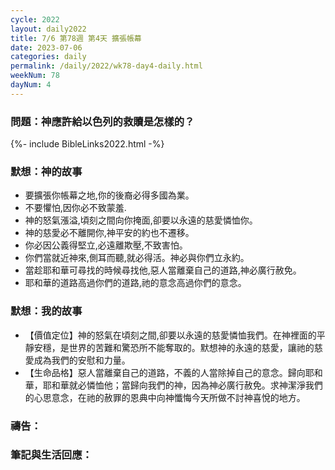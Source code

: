 ```yaml
---
cycle: 2022
layout: daily2022
title: 7/6 第78週 第4天 擴張帳幕
date: 2023-07-06
categories: daily
permalink: /daily/2022/wk78-day4-daily.html
weekNum: 78
dayNum: 4
---
```


### 問題：神應許給以色列的救贖是怎樣的？

{%- include BibleLinks2022.html -%}

### 默想：神的故事
+ 要擴張你帳幕之地,你的後裔必得多國為業。
+ 不要懼怕,因你必不致蒙羞.
+ 神的怒氣漲溢,頃刻之間向你掩面,卻要以永遠的慈愛憐恤你。
+ 神的慈愛必不離開你,神平安的約也不遷移。
+ 你必因公義得堅立,必遠離欺壓,不致害怕。
+ 你們當就近神來,側耳而聽,就必得活。神必與你們立永約。
+ 當趁耶和華可尋找的時候尋找他,惡人當離棄自己的道路,神必廣行赦免。
+ 耶和華的道路高過你們的道路,祂的意念高過你們的意念。

### 默想：我的故事
+ 【價值定位】神的怒氣在頃刻之間,卻要以永遠的慈愛憐恤我們。在神裡面的平靜安穩，是世界的苦難和驚恐所不能奪取的。默想神的永遠的慈愛，讓祂的慈愛成為我們的安慰和力量。
+ 【生命品格】惡人當離棄自己的道路，不義的人當除掉自己的意念。歸向耶和華，耶和華就必憐恤他；當歸向我們的神，因為神必廣行赦免。求神潔淨我們的心思意念，在祂的赦罪的恩典中向神懺悔今天所做不討神喜悅的地方。

### 禱告：

### 筆記與生活回應：
